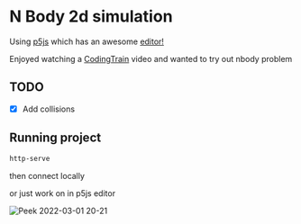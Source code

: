 # N Body 2d simulation

Using [p5js](https://p5js.org) which has an awesome [editor!](https://editor.p5js.org/)

Enjoyed watching a [CodingTrain](https://www.youtube.com/c/TheCodingTrain) video and wanted to try out nbody problem

## TODO

- [x] Add collisions

## Running project

```sh
http-serve
```

then connect locally

or just work on in p5js editor

![Peek 2022-03-01 20-21](https://user-images.githubusercontent.com/7353543/156282749-c9eb5529-d9bc-41cf-9070-f4011cb44bfd.gif)
